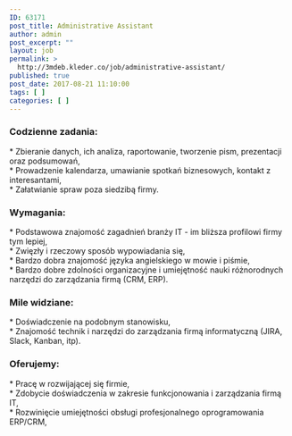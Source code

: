 ```yaml
---
ID: 63171
post_title: Administrative Assistant
author: admin
post_excerpt: ""
layout: job
permalink: >
  http://3mdeb.kleder.co/job/administrative-assistant/
published: true
post_date: 2017-08-21 11:10:00
tags: [ ]
categories: [ ]
---
```

<h3>Codzienne zadania:</h3>
<p>* Zbieranie danych, ich analiza, raportowanie, tworzenie pism, prezentacji oraz podsumowań,<br />
 * Prowadzenie kalendarza, umawianie spotkań biznesowych, kontakt z interesantami,<br />
 * Załatwianie spraw poza siedzibą firmy.</p>
<h3>Wymagania:</h3>
<p>* Podstawowa znajomość zagadnień branży IT - im bliższa profilowi firmy tym lepiej,<br />
 * Zwięzły i rzeczowy sposób wypowiadania się,<br />
 * Bardzo dobra znajomość języka angielskiego w mowie i piśmie,<br />
 * Bardzo dobre zdolności organizacyjne i umiejętność nauki różnorodnych narzędzi do zarządzania firmą (CRM, ERP).</p>
<h3>Mile widziane:</h3>
<p>* Doświadczenie na podobnym stanowisku,<br />
 * Znajomość technik i narzędzi do zarządzania firmą informatyczną (JIRA, Slack, Kanban, itp).</p>
<h3>Oferujemy:</h3>
<p>* Pracę w rozwijającej się firmie,<br />
 * Zdobycie doświadczenia w zakresie funkcjonowania i zarządzania firmą IT,<br />
 * Rozwinięcie umiejętności obsługi profesjonalnego oprogramowania ERP/CRM,</p>
